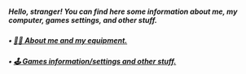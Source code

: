 <h5>Hello, stranger! You can find here some information about me, my computer, games settings, and other stuff.</h5>
<h5>• <a href="https://github.com/TheMichalBr/michalbr/blob/main/about_me_and_equipment.md"> 🙋‍♂️ About me and my equipment.</a></h5>
<h5>• <a href="https://github.com/TheMichalBr/michalbr/blob/main/games_and_other.md"> 🕹 Games information/settings and other stuff.</a></h5>